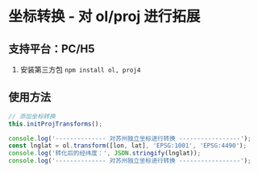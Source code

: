 # 坐标转换 - 对 ol/proj 进行拓展
## 支持平台：PC/H5
1. 安装第三方包
`npm install ol, proj4`
## 使用方法
```js
// 添加坐标转换
this.initProjTransforms();

console.log('-------------- 对苏州独立坐标进行转换 -----------------');
const lnglat = ol.transform([lon, lat], 'EPSG:1001', 'EPSG:4490');
console.log('转化后的经纬度：', JSON.stringify(lnglat));
console.log('-------------- 对苏州独立坐标进行转换 -----------------');
```
